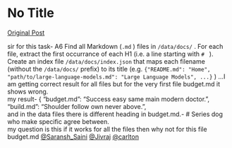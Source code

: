 # No Title

[Original Post](https://discourse.onlinedegree.iitm.ac.in/t/164277/524)

<p>sir for this task- A6 Find all Markdown (<code>.md</code> ) files in <code>/data/docs/</code> . For each file, extract the first occurrance of each H1 (i.e. a line starting with <code># </code> ). Create an index file <code>/data/docs/index.json</code> that maps each filename (without the <code>/data/docs/</code> prefix) to its title (e.g. <code>{"README.md": "Home", "path/to/large-language-models.md": "Large Language Models", ...}</code> )   …I am getting correct result for all files but for the very first file budget.md it shows wrong.<br>
my result- { “budget.md”: “Success easy same main modern doctor.”,<br>
“build.md”: “Shoulder follow own never above.”,<br>
and in the data files there is different heading in budget.md.-  # Series dog who make specific agree between.<br>
my question is this if it works for all the files then why not for this file budget.md    <a class="mention" href="/u/saransh_saini">@Saransh_Saini</a>  <a class="mention" href="/u/jivraj">@Jivraj</a> <a class="mention" href="/u/carlton">@carlton</a></p>